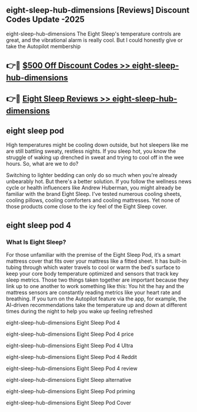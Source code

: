 ## eight-sleep-hub-dimensions [Reviews​] Discount Codes Update -2025

eight-sleep-hub-dimensions The Eight Sleep's temperature controls are great, and the vibrational alarm is really cool. But I could honestly give or take the Autopilot membership

## 👉🔴 [$500 Off Discount Codes >> eight-sleep-hub-dimensions](http://download.freeplayer.one?title=eight-sleep-hub-dimensions&ref=18-ES)

## 👉🔴 [Eight Sleep Reviews >> eight-sleep-hub-dimensions](http://download.freeplayer.one?title=eight-sleep-hub-dimensions&ref=18-ES)

## eight sleep pod

High temperatures might be cooling down outside, but hot sleepers like me are still battling sweaty, restless nights. If you sleep hot, you know the struggle of waking up drenched in sweat and trying to cool off in the wee hours. So, what are we to do?

Switching to lighter bedding can only do so much when you're already unbearably hot. But there's a better solution. If you follow the wellness news cycle or health influencers like Andrew Huberman, you might already be familiar with the brand Eight Sleep. I've tested numerous cooling sheets, cooling pillows, cooling comforters and cooling mattresses. Yet none of those products come close to the icy feel of the Eight Sleep cover.

## eight sleep pod 4

### What Is Eight Sleep?

For those unfamiliar with the premise of the Eight Sleep Pod, it’s a smart mattress cover that fits over your mattress like a fitted sheet. It has built-in tubing through which water travels to cool or warm the bed's surface to keep your core body temperature optimized and sensors that track key sleep metrics. Those two things taken together are important because they link up to one another to work something like this: You hit the hay and the mattress sensors are constantly reading metrics like your heart rate and breathing. If you turn on the Autopilot feature via the app, for example, the AI-driven recommendations take the temperature up and down at different times during the night to help you wake up feeling refreshed

eight-sleep-hub-dimensions Eight Sleep Pod 4

eight-sleep-hub-dimensions Eight Sleep Pod 4 price

eight-sleep-hub-dimensions Eight Sleep Pod 4 Ultra

eight-sleep-hub-dimensions Eight Sleep Pod 4 Reddit

eight-sleep-hub-dimensions Eight Sleep Pod 4 review

eight-sleep-hub-dimensions Eight Sleep alternative

eight-sleep-hub-dimensions Eight Sleep Pod priming

eight-sleep-hub-dimensions Eight Sleep Pod Cover